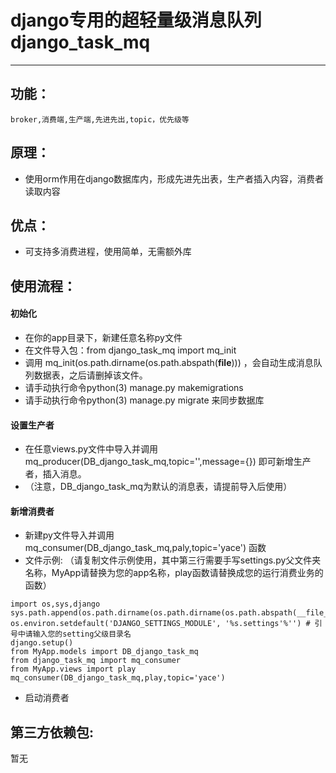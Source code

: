 # django专用的超轻量级消息队列 django_task_mq
---------
## 功能：  
    broker,消费端,生产端,先进先出,topic，优先级等
## 原理：  
  - 使用orm作用在django数据库内，形成先进先出表，生产者插入内容，消费者读取内容
## 优点：
  - 可支持多消费进程，使用简单，无需额外库
## 使用流程：

  #### 初始化
  - 在你的app目录下，新建任意名称py文件
  - 在文件导入包：from django_task_mq import mq_init
  - 调用 mq_init(os.path.dirname(os.path.abspath(__file__))) ，会自动生成消息队列数据表，之后请删掉该文件。
   - 请手动执行命令python(3) manage.py makemigrations
  - 请手动执行命令python(3) manage.py migrate 来同步数据库
  #### 设置生产者
  - 在任意views.py文件中导入并调用 mq_producer(DB_django_task_mq,topic='',message={}) 即可新增生产者，插入消息。
  - （注意，DB_django_task_mq为默认的消息表，请提前导入后使用）
  #### 新增消费者
  - 新建py文件导入并调用 mq_consumer(DB_django_task_mq,paly,topic='yace') 函数
  - 文件示例: （请复制文件示例使用，其中第三行需要手写settings.py父文件夹名称，MyApp请替换为您的app名称，play函数请替换成您的运行消费业务的函数）
  ```
  import os,sys,django
  sys.path.append(os.path.dirname(os.path.dirname(os.path.abspath(__file__))))
  os.environ.setdefault('DJANGO_SETTINGS_MODULE', '%s.settings'%'') # 引号中请输入您的setting父级目录名
  django.setup()
  from MyApp.models import DB_django_task_mq
  from django_task_mq import mq_consumer
  from MyApp.views import play
  mq_consumer(DB_django_task_mq,play,topic='yace')
  ```
  - 启动消费者
  
## 第三方依赖包:  
  暂无
